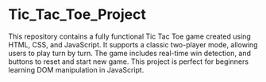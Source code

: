 # Tic_Tac_Toe_Project
This repository contains a fully functional Tic Tac Toe game created using HTML, CSS, and JavaScript. It supports a classic two-player mode, allowing users to play turn by turn. The game includes real-time win detection, and buttons to reset and start new game. This project is perfect for beginners learning DOM manipulation in JavaScript.
